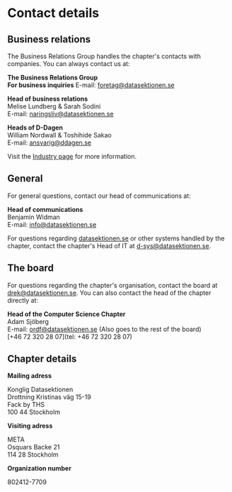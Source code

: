 # Contact details

## Business relations

The Business Relations Group handles the chapter's contacts with companies. You can always contact us at:

**The Business Relations Group**<br />
**For business inquiries**
E-mail: [foretag@datasektionen.se](mailto:foretag@datasektionen.se)

**Head of business relations**<br />
Melise Lundberg & Sarah Sodini<br />
E-mail: [naringsliv@datasektionen.se](mailto:naringsliv@datasektionen.se)<br />

**Heads of D-Dagen**<br />
William Nordwall & Toshihide Sakao<br />
E-mail: [ansvarig@ddagen.se](mailto:ansvarig@ddagen.se)<br />

Visit the [Industry page](/industry) for more information.

## General

For general questions, contact our head of communications at:

**Head of communications**<br />
Benjamin Widman<br />
E-mail: [info@datasektionen.se](mailto:info@datasektionen.se)<br />

For questions regarding [datasektionen.se](https://datasektionen.se) or other systems handled by the chapter, contact the chapter's Head of IT at [d-sys@datasektionen.se](mailto:d-sys@datasektionen.se).

## The board

For questions regarding the chapter's organisation, contact the board at [drek@datasektionen.se](mailto:drek@datasektionen.se). You can also contact the head of the chapter directly at:

**Head of the Computer Science Chapter**<br />
Adam Sjöberg<br />
E-mail: [ordf@datasektionen.se](mailto:ordf@datasektionen.se) (Also goes to the rest of the board) <br />
[+46 72 320 28 07](tel: +46 72 320 28 07)

## Chapter details

**Mailing adress**

Konglig Datasektionen<br />
Drottning Kristinas väg 15-19<br />
Fack by THS<br />
100 44 Stockholm

**Visiting adress**

META<br />
Osquars Backe 21<br />
114 28 Stockholm

**Organization number**

802412-7709
